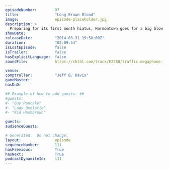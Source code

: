 ```yaml
---
episodeNumber:        97
title:                "Long Brown Blood"
image:                episode-placeholder.jpg
description: >
  Preparing for its first month hiatus, Harmontown goes for a big blow out that tackles the usual; racism, censorship, health, mortality etc. Spencer returns for D&D to promote Friendship & Cigarettes.
showDate:             
releaseDate:          "2014-03-31 19:58:00Z"
duration:             "02:09:54"
isLostEpisode:        false
isTrailer:            false
hasExplicitLanguage:  false
soundFile:            https://chtbl.com/track/E2288/traffic.megaphone.fm/STA9806272080.mp3?updated=1556231620

venue:                
comptroller:          "Jeff B. Davis"
gameMaster:           
hasDnD:               

## Example of how to add guests: ##
#guests:
#- "Guy Pancake"
#- "Lady Omelette"
#- "Kid Hashbrown"

guests:
audienceGuests:

# Generated.  Do not change:
layout:               episode
sequenceNumber:       111
hasPrevious:          True
hasNext:              True
podcastDynamiteId:    111
---
```


<!-- The episode description will be rendered here -->
<!-- Add your content below here -->

